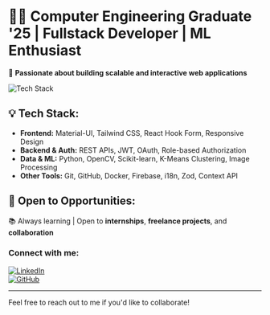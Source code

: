 # 👨‍💻 Computer Engineering Graduate '25 | Fullstack Developer | ML Enthusiast

🚀 **Passionate about building scalable and interactive web applications**

![Tech Stack](https://img.shields.io/badge/Tech%20Stack-JavaScript%2C%20TypeScript%2C%20React%2C%20Next.js%2C%20Node.js%2C%20Express%2C%20NestJS%2C%20SQL%2C%20MongoDB-blue)

## 💡 Tech Stack:

- **Frontend:** Material-UI, Tailwind CSS, React Hook Form, Responsive Design
- **Backend & Auth:** REST APIs, JWT, OAuth, Role-based Authorization
- **Data & ML:** Python, OpenCV, Scikit-learn, K-Means Clustering, Image Processing
- **Other Tools:** Git, GitHub, Docker, Firebase, i18n, Zod, Context API

## 🌟 Open to Opportunities:

📚 Always learning | Open to **internships**, **freelance projects**, and **collaboration**  

### Connect with me:

[![LinkedIn](https://img.shields.io/badge/LinkedIn-Connect-blue?logo=linkedin)](https://www.linkedin.com/in/mohamed-ahmed-zakaria/)  
[![GitHub](https://img.shields.io/badge/GitHub-Follow-blue?logo=github)](https://github.com/mohzakaria)

---

Feel free to reach out to me if you'd like to collaborate!
